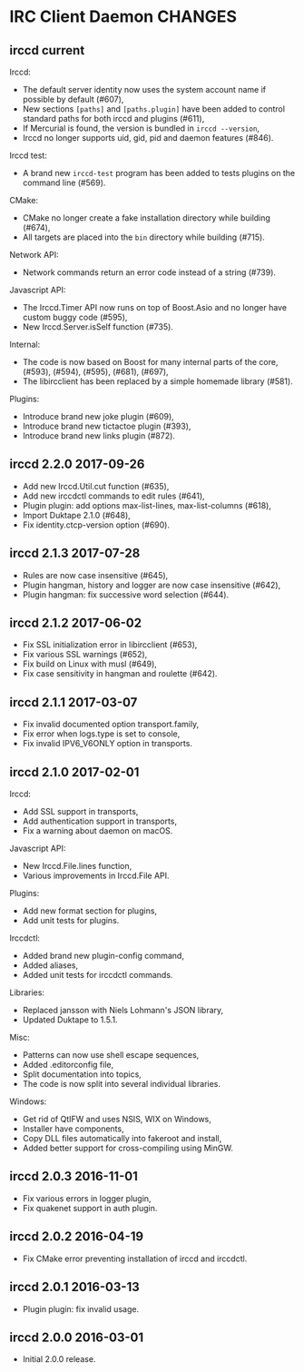 IRC Client Daemon CHANGES
=========================

irccd current
----------------------

Irccd:

- The default server identity now uses the system account name if possible by
  default (#607),
- New sections `[paths]` and `[paths.plugin]` have been added to control
  standard paths for both irccd and plugins (#611),
- If Mercurial is found, the version is bundled in `irccd --version`,
- Irccd no longer supports uid, gid, pid and daemon features (#846).

Irccd test:

- A brand new `irccd-test` program has been added to tests plugins on the
  command line (#569).

CMake:

- CMake no longer create a fake installation directory while building (#674),
- All targets are placed into the `bin` directory while building (#715).

Network API:

- Network commands return an error code instead of a string (#739).

Javascript API:

- The Irccd.Timer API now runs on top of Boost.Asio and no longer have custom
  buggy code (#595),
- New Irccd.Server.isSelf function (#735).

Internal:

- The code is now based on Boost for many internal parts of the core, (#593),
  (#594), (#595), (#681), (#697),
- The libircclient has been replaced by a simple homemade library (#581).

Plugins:

- Introduce brand new joke plugin (#609),
- Introduce brand new tictactoe plugin (#393),
- Introduce brand new links plugin (#872).

irccd 2.2.0 2017-09-26
----------------------

- Add new Irccd.Util.cut function (#635),
- Add new irccdctl commands to edit rules (#641),
- Plugin plugin: add options max-list-lines, max-list-columns (#618),
- Import Duktape 2.1.0 (#648),
- Fix identity.ctcp-version option (#690).

irccd 2.1.3 2017-07-28
----------------------

- Rules are now case insensitive (#645),
- Plugin hangman, history and logger are now case insensitive (#642),
- Plugin hangman: fix successive word selection (#644).

irccd 2.1.2 2017-06-02
----------------------

- Fix SSL initialization error in libircclient (#653),
- Fix various SSL warnings (#652),
- Fix build on Linux with musl (#649),
- Fix case sensitivity in hangman and roulette (#642).

irccd 2.1.1 2017-03-07
----------------------

- Fix invalid documented option transport.family,
- Fix error when logs.type is set to console,
- Fix invalid IPV6\_V6ONLY option in transports.

irccd 2.1.0 2017-02-01
----------------------

Irccd:

- Add SSL support in transports,
- Add authentication support in transports,
- Fix a warning about daemon on macOS.

Javascript API:

- New Irccd.File.lines function,
- Various improvements in Irccd.File API.

Plugins:

- Add new format section for plugins,
- Add unit tests for plugins.

Irccdctl:

- Added brand new plugin-config command,
- Added aliases,
- Added unit tests for irccdctl commands.

Libraries:

- Replaced jansson with Niels Lohmann's JSON library,
- Updated Duktape to 1.5.1.

Misc:

- Patterns can now use shell escape sequences,
- Added .editorconfig file,
- Split documentation into topics,
- The code is now split into several individual libraries.

Windows:

- Get rid of QtIFW and uses NSIS, WIX on Windows,
- Installer have components,
- Copy DLL files automatically into fakeroot and install,
- Added better support for cross-compiling using MinGW.

irccd 2.0.3 2016-11-01
----------------------

- Fix various errors in logger plugin,
- Fix quakenet support in auth plugin.

irccd 2.0.2 2016-04-19
----------------------

- Fix CMake error preventing installation of irccd and irccdctl.

irccd 2.0.1 2016-03-13
----------------------

- Plugin plugin: fix invalid usage.

irccd 2.0.0 2016-03-01
----------------------

- Initial 2.0.0 release.

